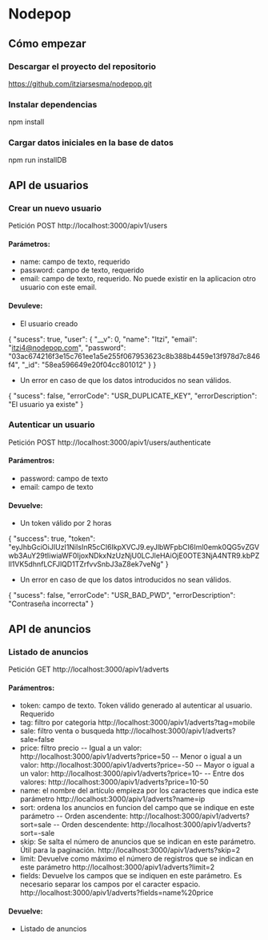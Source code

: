 # Nodepop

## Cómo empezar

### Descargar el proyecto del repositorio
https://github.com/itziarsesma/nodepop.git

### Instalar dependencias
npm install

### Cargar datos iniciales en la base de datos
npm run installDB

## API de usuarios

### Crear un nuevo usuario
Petición POST
http://localhost:3000/apiv1/users

#### Parámetros:
- name: campo de texto, requerido
- password: campo de texto, requerido
- email: campo de texto, requerido. No puede existir en la aplicacion otro usuario con este email.

#### Devuleve:
- El usuario creado

{
  "sucess": true,
  "user": {
    "__v": 0,
    "name": "Itzi",
    "email": "itzi4@nodepop.com",
    "password": "03ac674216f3e15c761ee1a5e255f067953623c8b388b4459e13f978d7c846f4",
    "_id": "58ea596649e20f04cc801012"
  }
}
- Un error en caso de que los datos introducidos no sean válidos.

{
  "sucess": false,
  "errorCode": "USR_DUPLICATE_KEY",
  "errorDescription": "El usuario ya existe"
}

### Autenticar un usuario
Petición POST
http://localhost:3000/apiv1/users/authenticate

#### Parámentros:
- password: campo de texto
- email: campo de texto

#### Devuelve:
- Un token válido por 2 horas

{
  "success": true,
  "token": "eyJhbGciOiJIUzI1NiIsInR5cCI6IkpXVCJ9.eyJlbWFpbCI6Iml0emk0QG5vZGVwb3AuY29tIiwiaWF0IjoxNDkxNzUzNjU0LCJleHAiOjE0OTE3NjA4NTR9.kbPZll1VK5dhnfLCFJlQD1TZrfvvSnbJ3aZ8ek7veNg"
}
- Un error en caso de que los datos introducidos no sean válidos.

{
  "sucess": false,
  "errorCode": "USR_BAD_PWD",
  "errorDescription": "Contraseña incorrecta"
}

## API de anuncios

### Listado de anuncios
Petición GET
http://localhost:3000/apiv1/adverts

#### Parámentros:
- token: campo de texto. Token válido generado al autenticar al usuario. Requerido
- tag: filtro por categoria http://localhost:3000/apiv1/adverts?tag=mobile
- sale: filtro venta o busqueda http://localhost:3000/apiv1/adverts?sale=false
- price: filtro precio 
	-- Igual a un valor: http://localhost:3000/apiv1/adverts?price=50
	-- Menor o igual a un valor: http://localhost:3000/apiv1/adverts?price=-50
	-- Mayor o igual a un valor: http://localhost:3000/apiv1/adverts?price=10-
	-- Entre dos valores: http://localhost:3000/apiv1/adverts?price=10-50
- name: el nombre del artículo empieza por los caracteres que indica este parámetro http://localhost:3000/apiv1/adverts?name=ip
- sort: ordena los anuncios en funcion del campo que se indique en este parámetro
	-- Orden ascendente: http://localhost:3000/apiv1/adverts?sort=sale
	-- Orden descendente: http://localhost:3000/apiv1/adverts?sort=-sale
- skip: Se salta el número de anuncios que se indican en este parámetro. Útil para la paginación. http://localhost:3000/apiv1/adverts?skip=2
- limit: Devuelve como máximo el número de registros que se indican en este parámetro http://localhost:3000/apiv1/adverts?limit=2
- fields: Devuelve los campos que se indiquen en este parámetro. Es necesario separar los campos por el caracter espacio. http://localhost:3000/apiv1/adverts?fields=name%20price

#### Devuelve:
- Listado de anuncios

